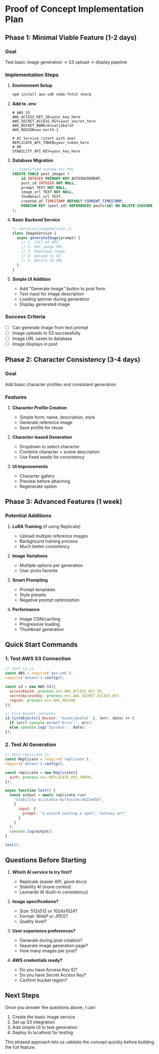 # Proof of Concept Implementation Plan

## Phase 1: Minimal Viable Feature (1-2 days)

### Goal
Test basic image generation → S3 upload → display pipeline

### Implementation Steps

1. **Environment Setup**
   ```bash
   npm install aws-sdk node-fetch sharp
   ```

2. **Add to .env**
   ```
   # AWS S3
   AWS_ACCESS_KEY_ID=your_key_here
   AWS_SECRET_ACCESS_KEY=your_secret_here
   AWS_BUCKET_NAME=kuvatjakalat
   AWS_REGION=eu-north-1
   
   # AI Service (start with one)
   REPLICATE_API_TOKEN=your_token_here
   # OR
   STABILITY_API_KEY=your_key_here
   ```

3. **Database Migration**
   ```sql
   -- Simplified schema for POC
   CREATE TABLE post_images (
       id INTEGER PRIMARY KEY AUTOINCREMENT,
       post_id INTEGER NOT NULL,
       prompt TEXT NOT NULL,
       image_url TEXT NOT NULL,
       thumbnail_url TEXT,
       created_at TIMESTAMP DEFAULT CURRENT_TIMESTAMP,
       FOREIGN KEY (post_id) REFERENCES posts(id) ON DELETE CASCADE
   );
   ```

4. **Basic Backend Service**
   ```javascript
   // services/imageService.js
   class ImageService {
     async generateImage(prompt) {
       // 1. Call AI API
       // 2. Get image URL
       // 3. Download image
       // 4. Upload to S3
       // 5. Return S3 URL
     }
   }
   ```

5. **Simple UI Addition**
   - Add "Generate Image" button to post form
   - Text input for image description
   - Loading spinner during generation
   - Display generated image

### Success Criteria
- [ ] Can generate image from text prompt
- [ ] Image uploads to S3 successfully  
- [ ] Image URL saves to database
- [ ] Image displays in post

## Phase 2: Character Consistency (3-4 days)

### Goal
Add basic character profiles and consistent generation

### Features
1. **Character Profile Creation**
   - Simple form: name, description, style
   - Generate reference image
   - Save profile for reuse

2. **Character-based Generation**
   - Dropdown to select character
   - Combine character + scene description
   - Use fixed seeds for consistency

3. **UI Improvements**
   - Character gallery
   - Preview before attaching
   - Regenerate option

## Phase 3: Advanced Features (1 week)

### Potential Additions
1. **LoRA Training** (if using Replicate)
   - Upload multiple reference images
   - Background training process
   - Much better consistency

2. **Image Variations**
   - Multiple options per generation
   - User picks favorite

3. **Smart Prompting**
   - Prompt templates
   - Style presets
   - Negative prompt optimization

4. **Performance**
   - Image CDN/caching
   - Progressive loading
   - Thumbnail generation

## Quick Start Commands

### 1. Test AWS S3 Connection
```javascript
// test_s3.js
const AWS = require('aws-sdk');
require('dotenv').config();

const s3 = new AWS.S3({
  accessKeyId: process.env.AWS_ACCESS_KEY_ID,
  secretAccessKey: process.env.AWS_SECRET_ACCESS_KEY,
  region: process.env.AWS_REGION
});

// List bucket contents
s3.listObjects({ Bucket: 'kuvatjakalat' }, (err, data) => {
  if (err) console.error('Error:', err);
  else console.log('Success:', data);
});
```

### 2. Test AI Generation
```javascript
// test_replicate.js
const Replicate = require('replicate');
require('dotenv').config();

const replicate = new Replicate({
  auth: process.env.REPLICATE_API_TOKEN,
});

async function test() {
  const output = await replicate.run(
    "stability-ai/stable-diffusion:db21e45d",
    {
      input: {
        prompt: "a wizard casting a spell, fantasy art"
      }
    }
  );
  console.log(output);
}

test();
```

## Questions Before Starting

1. **Which AI service to try first?**
   - Replicate (easier API, good docs)
   - Stability AI (more control)
   - Leonardo AI (built-in consistency)

2. **Image specifications?**
   - Size: 512x512 or 1024x1024?
   - Format: WebP or JPEG?
   - Quality level?

3. **User experience preferences?**
   - Generate during post creation?
   - Separate image generation page?
   - How many images per post?

4. **AWS credentials ready?**
   - Do you have Access Key ID?
   - Do you have Secret Access Key?
   - Confirm bucket region?

## Next Steps

Once you answer the questions above, I can:
1. Create the basic image service
2. Set up S3 integration
3. Add simple UI to test generation
4. Deploy to localhost for testing

This phased approach lets us validate the concept quickly before building the full feature.